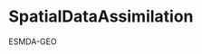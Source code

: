 # SpatialDataAssimilation
 ESMDA-GEO

<!-- 

https://pyesmda.readthedocs.io/en/stable/_autosummary/pyesmda.approximate_cov_mm.html#pyesmda.approximate_cov_mm

https://blink1073.github.io/oct2py/source/api.html

Razak-LSI-ESMDA: https://github.com/rsyamil/latent-space-data-assimilation-lsda/blob/main/2d-fluvial/esmda.py

PyESMDA: https://gitlab.com/antoinecollet5/pyesmda/-/blob/master/tutorials/example_exponential.ipynb

Reynolds ESMDA-GEO ppt: chrome-extension://efaidnbmnnnibpcajpcglclefindmkaj/http://helper.ipam.ucla.edu/publications/oilws3/oilws3_14147.pdf

Torch-Lightning: https://lightning.ai/docs/pytorch/stable/notebooks/course_UvA-DL/01-introduction-to-pytorch.html

Torch Conv2D: https://pytorch.org/docs/stable/generated/torch.nn.Conv2d.html

Torch CNN-example: https://machinelearningknowledge.ai/pytorch-conv2d-explained-with-examples/

-->
